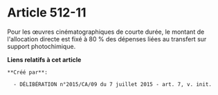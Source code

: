 # Article 512-11

Pour les œuvres cinématographiques de courte durée, le montant de l'allocation directe est fixé à 80 % des dépenses liées au
transfert sur support photochimique.

**Liens relatifs à cet article**

	**Créé par**:

	  - DÉLIBÉRATION n°2015/CA/09 du 7 juillet 2015 - art. 7, v. init.
